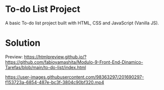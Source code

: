 # To-do List Project

A basic To-do list project built with HTML, CSS and JavaScript (Vanilla JS).


# Solution

Preview: https://htmlpreview.github.io/?https://github.com/fabioyamashita/Modulo-9-Front-End-Dinamico-Tarefas/blob/main/to-do-list/index.html

https://user-images.githubusercontent.com/98363297/201690297-f153723a-6854-487e-bc3f-3804c90bf320.mp4

